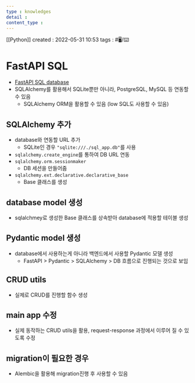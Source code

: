 ```yaml
---
type : knowledges
detail : 
content_type :
---
```


[[Python]]
created : 2022-05-31 10:53
tags : #🖥️/⌨️ 

# FastAPI SQL
- [FastAPI SQL database](https://fastapi.tiangolo.com/ko/tutorial/sql-databases/)
- SQLAlchemy를 활용해서 SQLite뿐만 아니라, PostgreSQL, MySQL 등 연동할 수 있음
	- SQLAlchemy ORM을 활용할 수 있음 (low SQL도 사용할 수 있음)

## SQLAlchemy 추가
- database와 연동할 URL 추가
	- SQLite인 경우 `"sqlite:///./sql_app.db"`를 사용
- `sqlalchemy.create_engine`를 통하여 DB URL 연동
- `sqlalchemy.orm.sessionmaker`
	- DB 세션을 만들어줌
- `sqlalchemy.ext.declarative.declarative_base`
	- Base 클래스를 생성

## database model 생성
- sqlalchmey로 생성한 Base 클래스를 상속받아 database에 적용할 테이블 생성

## Pydantic model 생성
- database에서 사용하는게 아니라 백엔드에서 사용할 Pydantic 모델 생성
	- FastAPI > Pydantic > SQLAlchemy > DB 흐름으로 진행되는 것으로 보임

## CRUD utils
- 실제로 CRUD를 진행할 함수 생성

## main app 수정
- 실제 동작하는 CRUD utils을 활용, request-response 과정에서 이루어 질 수 있도록 수정

## migration이 필요한 경우
- Alembic을 활용해 migration진행 후 사용할 수 있음